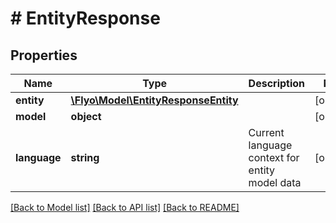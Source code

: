 # # EntityResponse

## Properties

Name | Type | Description | Notes
------------ | ------------- | ------------- | -------------
**entity** | [**\Flyo\Model\EntityResponseEntity**](EntityResponseEntity.md) |  | [optional]
**model** | **object** |  | [optional]
**language** | **string** | Current language context for entity model data | [optional]

[[Back to Model list]](../../README.md#models) [[Back to API list]](../../README.md#endpoints) [[Back to README]](../../README.md)
